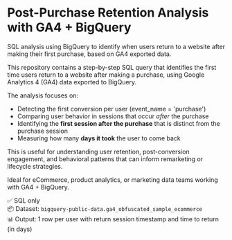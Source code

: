# Post-Purchase Retention Analysis with GA4 + BigQuery
SQL analysis using BigQuery to identify when users return to a website after making their first purchase, based on GA4 exported data.

This repository contains a step-by-step SQL query that identifies the first time users return to a website after making a purchase, using Google Analytics 4 (GA4) data exported to BigQuery.

The analysis focuses on:
- Detecting the first conversion per user (event_name = 'purchase')
- Comparing user behavior in sessions that occur *after* the purchase
- Identifying the **first session after the purchase** that is distinct from the purchase session
- Measuring how many **days it took** the user to come back

This is useful for understanding user retention, post-conversion engagement, and behavioral patterns that can inform remarketing or lifecycle strategies.

Ideal for eCommerce, product analytics, or marketing data teams working with GA4 + BigQuery.

✅ SQL only  
📦 Dataset: `bigquery-public-data.ga4_obfuscated_sample_ecommerce`  
📊 Output: 1 row per user with return session timestamp and time to return (in days)
